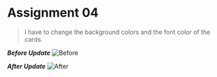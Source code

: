 # Assignment 04

> I have to change the background colors and the font color of the cards.

**_Before Update_**
![Before](https://user-images.githubusercontent.com/73052214/219007054-8d3e7922-56f1-4c3e-94dc-50f417647796.png)

**_After Update_**
![After](https://user-images.githubusercontent.com/73052214/219008056-5c0a78b6-9eb0-487b-b616-5cb3a3e0a10b.png)
